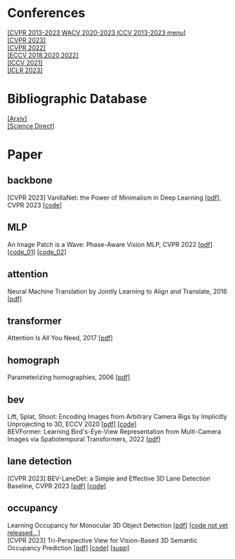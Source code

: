 # Conferences
[[CVPR 2013-2023 WACV 2020-2023 ICCV 2013-2023 menu]](https://openaccess.thecvf.com/menu)  
[[CVPR 2023]](https://openaccess.thecvf.com/CVPR2023)  
[[CVPR 2022]](https://openaccess.thecvf.com/CVPR2022)  
[[ECCV 2018,2020,2022]](https://www.ecva.net/papers.php)  
[[ICCV 2021]](https://openaccess.thecvf.com/ICCV2021)  
[[ICLR 2023]](https://openreview.net/group?id=ICLR.cc/2023/Conference)  
# Bibliographic Database
[[Arxiv]](https://arxiv.org/)  
[[Science Direct]](https://www.sciencedirect.com/)
# Paper
## backbone
[CVPR 2023] VanillaNet: the Power of Minimalism in Deep Learning [[pdf]](https://arxiv.org/abs/2305.12972), CVPR 2023 [[code]](https://github.com/huawei-noah/vanillanet)
## MLP
An Image Patch is a Wave: Phase-Aware Vision MLP, CVPR 2022 [[pdf]](https://arxiv.org/abs/2111.12294) [[code_01]](https://github.com/huawei-noah/Efficient-AI-Backbones/tree/master/wavemlp_pytorch)  [[code_02]](https://gitee.com/mindspore/models/tree/master/research/cv/wave_mlp)  
## attention
Neural Machine Translation by Jointly Learning to Align and Translate, 2016 [[pdf]](https://arxiv.org/pdf/1409.0473.pdf)
## transformer
Attention Is All You Need, 2017 [[pdf]](https://arxiv.org/pdf/1706.03762.pdf)
## homograph
Parameterizing homographies, 2006 [[pdf]](https://www.ri.cmu.edu/pub_files/pub4/baker_simon_2006_1/baker_simon_2006_1.pdf)
## bev
Lift, Splat, Shoot: Encoding Images from Arbitrary Camera Rigs by Implicitly Unprojecting to 3D, ECCV 2020 [[pdf]](https://arxiv.org/pdf/2008.05711.pdf) [[code]](https://github.com/nv-tlabs/lift-splat-shoot)  
BEVFormer: Learning Bird's-Eye-View Representation from Multi-Camera Images via Spatiotemporal Transformers, 2022 [[pdf]](https://arxiv.org/pdf/2203.17270.pdf)   
## lane detection
[CVPR 2023] BEV-LaneDet: a Simple and Effective 3D Lane Detection Baseline, CVPR 2023 [[pdf]](https://arxiv.org/abs/2210.06006) [[code]](https://github.com/gigo-team/bev_lane_det)
## occupancy
Learning Occupancy for Monocular 3D Object Detection [[pdf]](https://arxiv.org/abs/2305.15694) [[code not yet released...]](https://github.com/spengliang/occupancym3d)  
[CVPR 2023] Tri-Perspective View for Vision-Based 3D Semantic Occupancy Prediction [[pdf]](https://openaccess.thecvf.com/content/CVPR2023/papers/Huang_Tri-Perspective_View_for_Vision-Based_3D_Semantic_Occupancy_Prediction_CVPR_2023_paper.pdf) [[code]](https://github.com/wzzheng/tpvformer) [[supp]](https://openaccess.thecvf.com/content/CVPR2023/supplemental/Huang_Tri-Perspective_View_for_CVPR_2023_supplemental.pdf)
